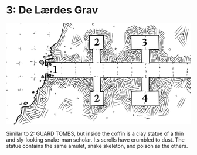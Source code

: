 # 3: De Lærdes Grav

![1-4](/assets/images/1_4.jpg)

Similar to 2: GUARD TOMBS, but inside the coffin is a clay
statue of a thin and sly-looking snake-man scholar. Its scrolls
have crumbled to dust. The statue contains the same amulet,
snake skeleton, and poison as the others.

